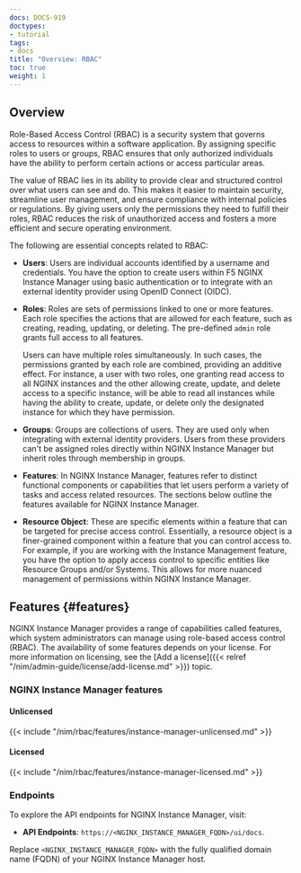 ```yaml
---
docs: DOCS-919
doctypes:
- tutorial
tags:
- docs
title: "Overview: RBAC"
toc: true
weight: 1
---
```


## Overview

Role-Based Access Control (RBAC) is a security system that governs access to resources within a software application. By assigning specific roles to users or groups, RBAC ensures that only authorized individuals have the ability to perform certain actions or access particular areas.

The value of RBAC lies in its ability to provide clear and structured control over what users can see and do. This makes it easier to maintain security, streamline user management, and ensure compliance with internal policies or regulations. By giving users only the permissions they need to fulfill their roles, RBAC reduces the risk of unauthorized access and fosters a more efficient and secure operating environment.

The following are essential concepts related to RBAC:

- **Users**: Users are individual accounts identified by a username and credentials. You have the option to create users within F5 NGINX Instance Manager using basic authentication or to integrate with an external identity provider using OpenID Connect (OIDC).
- **Roles**: Roles are sets of permissions linked to one or more features. Each role specifies the actions that are allowed for each feature, such as creating, reading, updating, or deleting. The pre-defined `admin` role grants full access to all features.

   Users can have multiple roles simultaneously. In such cases, the permissions granted by each role are combined, providing an additive effect. For instance, a user with two roles, one granting read access to all NGINX instances and the other allowing create, update, and delete access to a specific instance, will be able to read all instances while having the ability to create, update, or delete only the designated instance for which they have permission.

- **Groups**: Groups are collections of users. They are used only when integrating with external identity providers. Users from these providers can't be assigned roles directly within NGINX Instance Manager but inherit roles through membership in groups.
- **Features**: In NGINX Instance Manager, features refer to distinct functional components or capabilities that let users perform a variety of tasks and access related resources. The sections below outline the features available for NGINX Instance Manager.
- **Resource Object**: These are specific elements within a feature that can be targeted for precise access control. Essentially, a resource object is a finer-grained component within a feature that you can control access to. For example, if you are working with the Instance Management feature, you have the option to apply access control to specific entities like Resource Groups and/or Systems. This allows for more nuanced management of permissions within NGINX Instance Manager.

## Features {#features}

NGINX Instance Manager provides a range of capabilities called features, which system administrators can manage using role-based access control (RBAC). The availability of some features depends on your license. For more information on licensing, see the [Add a license]({{< relref "/nim/admin-guide/license/add-license.md" >}}) topic.

### NGINX Instance Manager features

#### Unlicensed

{{< include "/nim/rbac/features/instance-manager-unlicensed.md" >}}

#### Licensed

{{< include "/nim/rbac/features/instance-manager-licensed.md" >}}

### Endpoints

To explore the API endpoints for NGINX Instance Manager, visit:

- **API Endpoints**: `https://<NGINX_INSTANCE_MANAGER_FQDN>/ui/docs`.

Replace `<NGINX_INSTANCE_MANAGER_FQDN>` with the fully qualified domain name (FQDN) of your NGINX Instance Manager host.
